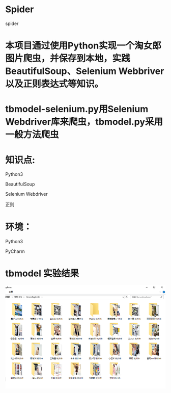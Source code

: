 # Spider
spider

# 本项目通过使用Python实现一个淘女郎图片爬虫，并保存到本地，实践BeautifulSoup、Selenium Webbriver以及正则表达式等知识。
# tbmodel-selenium.py用Selenium Webdriver库来爬虫，tbmodel.py采用一般方法爬虫

# 知识点:

Python3

BeautifulSoup

Selenium Webdriver

正则

# 环境：

Python3

PyCharm

# tbmodel 实验结果

![image](https://github.com/Shorelaran/Spider/blob/master/rlt_tbmodel.png)
